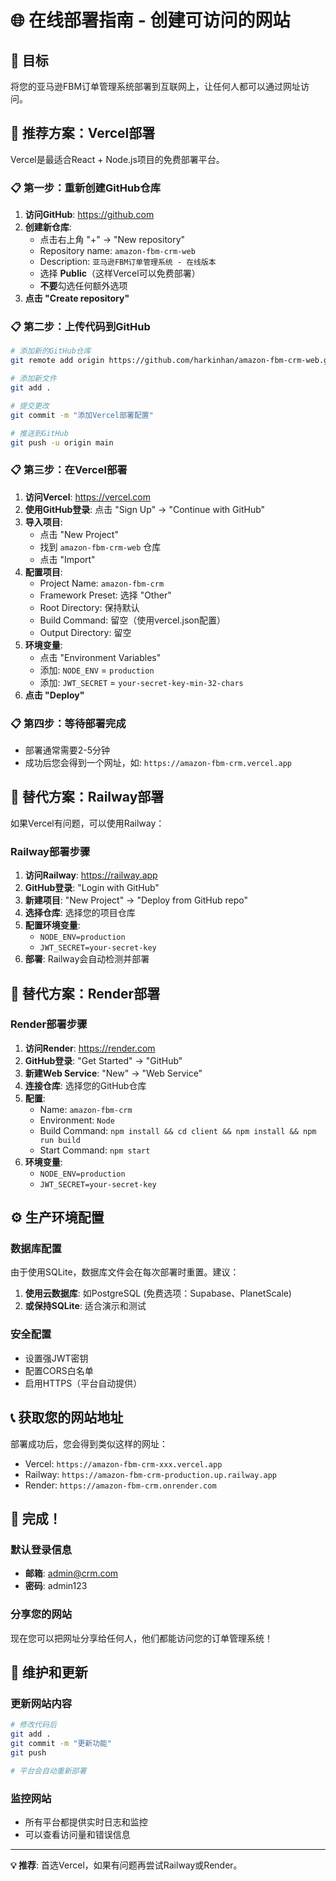 # 🌐 在线部署指南 - 创建可访问的网站

## 🎯 目标
将您的亚马逊FBM订单管理系统部署到互联网上，让任何人都可以通过网址访问。

## 🚀 推荐方案：Vercel部署

Vercel是最适合React + Node.js项目的免费部署平台。

### 📋 第一步：重新创建GitHub仓库

1. **访问GitHub**: https://github.com
2. **创建新仓库**:
   - 点击右上角 "+" → "New repository"
   - Repository name: `amazon-fbm-crm-web`
   - Description: `亚马逊FBM订单管理系统 - 在线版本`
   - 选择 **Public**（这样Vercel可以免费部署）
   - **不要**勾选任何额外选项
3. **点击 "Create repository"**

### 📋 第二步：上传代码到GitHub

```bash
# 添加新的GitHub仓库
git remote add origin https://github.com/harkinhan/amazon-fbm-crm-web.git

# 添加新文件
git add .

# 提交更改
git commit -m "添加Vercel部署配置"

# 推送到GitHub
git push -u origin main
```

### 📋 第三步：在Vercel部署

1. **访问Vercel**: https://vercel.com
2. **使用GitHub登录**: 点击 "Sign Up" → "Continue with GitHub"
3. **导入项目**:
   - 点击 "New Project"
   - 找到 `amazon-fbm-crm-web` 仓库
   - 点击 "Import"
4. **配置项目**:
   - Project Name: `amazon-fbm-crm`
   - Framework Preset: 选择 "Other"
   - Root Directory: 保持默认
   - Build Command: 留空（使用vercel.json配置）
   - Output Directory: 留空
5. **环境变量**:
   - 点击 "Environment Variables"
   - 添加: `NODE_ENV` = `production`
   - 添加: `JWT_SECRET` = `your-secret-key-min-32-chars`
6. **点击 "Deploy"**

### 📋 第四步：等待部署完成

- 部署通常需要2-5分钟
- 成功后您会得到一个网址，如: `https://amazon-fbm-crm.vercel.app`

## 🔄 替代方案：Railway部署

如果Vercel有问题，可以使用Railway：

### Railway部署步骤

1. **访问Railway**: https://railway.app
2. **GitHub登录**: "Login with GitHub"
3. **新建项目**: "New Project" → "Deploy from GitHub repo"
4. **选择仓库**: 选择您的项目仓库
5. **配置环境变量**:
   - `NODE_ENV=production`
   - `JWT_SECRET=your-secret-key`
6. **部署**: Railway会自动检测并部署

## 🔄 替代方案：Render部署

### Render部署步骤

1. **访问Render**: https://render.com
2. **GitHub登录**: "Get Started" → "GitHub"
3. **新建Web Service**: "New" → "Web Service"
4. **连接仓库**: 选择您的GitHub仓库
5. **配置**:
   - Name: `amazon-fbm-crm`
   - Environment: `Node`
   - Build Command: `npm install && cd client && npm install && npm run build`
   - Start Command: `npm start`
6. **环境变量**:
   - `NODE_ENV=production`
   - `JWT_SECRET=your-secret-key`

## ⚙️ 生产环境配置

### 数据库配置
由于使用SQLite，数据库文件会在每次部署时重置。建议：

1. **使用云数据库**: 如PostgreSQL (免费选项：Supabase、PlanetScale)
2. **或保持SQLite**: 适合演示和测试

### 安全配置
- 设置强JWT密钥
- 配置CORS白名单
- 启用HTTPS（平台自动提供）

## 📞 获取您的网站地址

部署成功后，您会得到类似这样的网址：
- Vercel: `https://amazon-fbm-crm-xxx.vercel.app`
- Railway: `https://amazon-fbm-crm-production.up.railway.app`
- Render: `https://amazon-fbm-crm.onrender.com`

## 🎉 完成！

### 默认登录信息
- **邮箱**: admin@crm.com
- **密码**: admin123

### 分享您的网站
现在您可以把网址分享给任何人，他们都能访问您的订单管理系统！

## 🔧 维护和更新

### 更新网站内容
```bash
# 修改代码后
git add .
git commit -m "更新功能"
git push

# 平台会自动重新部署
```

### 监控网站
- 所有平台都提供实时日志和监控
- 可以查看访问量和错误信息

---

**💡 推荐**: 首选Vercel，如果有问题再尝试Railway或Render。 